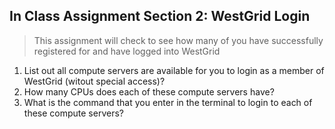## In Class Assignment Section 2: WestGrid Login

> This assignment will check to see how many of you have successfully registered for and have logged into WestGrid

1. List out all compute servers are available for you to login as a member of WestGrid (witout special access)?
2. How many CPUs does each of these compute servers have?
3. What is the command that you enter in the terminal to login to each of these compute servers?

